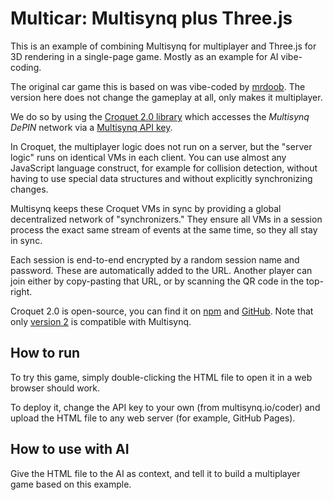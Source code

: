 # Multicar: Multisynq plus Three.js

This is an example of combining Multisynq for multiplayer and Three.js for 3D rendering in a single-page game. Mostly as an example for AI vibe-coding.

The original car game this is based on was vibe-coded by [mrdoob](https://x.com/mrdoob/status/1904829276530016641). The version here does not change the gameplay at all, only makes it multiplayer.

We do so by using the [Croquet 2.0 library](https://multisynq.io/docs/croquet) which accesses the *Multisynq DePIN* network via a [Multisynq API key](https://multisynq.io/coder).

In Croquet, the multiplayer logic does not run on a server, but the "server logic" runs on identical VMs in each client. You can use almost any JavaScript language construct, for example for collision detection, without having to use special data structures and without explicitly synchronizing changes.

Multisynq keeps these Croquet VMs in sync by providing a global decentralized network of "synchronizers." They ensure all VMs in a session process the exact same stream of events at the same time, so they all stay in sync.

Each session is end-to-end encrypted by a random session name and password. These are automatically added to the URL. Another player can join either by copy-pasting that URL, or by scanning the QR code in the top-right.

Croquet 2.0 is open-source, you can find it on [npm](https://www.npmjs.com/package/@croquet/croquet) and [GitHub](https://github.com/croquet/croquet). Note that only [version 2](https://www.npmjs.com/package/@croquet/croquet?activeTab=versions) is compatible with Multisynq.

## How to run
To try this game, simply double-clicking the HTML file to open it in a web browser should work.

To deploy it, change the API key to your own (from multisynq.io/coder) and upload the HTML file to any web server (for example, GitHub Pages).

## How to use with AI

Give the HTML file to the AI as context, and tell it to build a multiplayer game based on this example.
